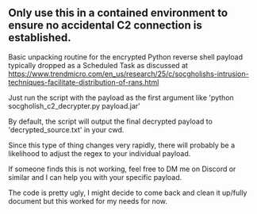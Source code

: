 ## **Only use this in a contained environment to ensure no accidental C2 connection is established.**

Basic unpacking routine for the encrypted Python reverse shell payload typically dropped as a Scheduled Task as discussed at https://www.trendmicro.com/en_us/research/25/c/socgholishs-intrusion-techniques-facilitate-distribution-of-rans.html

Just run the script with the payload as the first argument like 'python socgholish_c2_decrypter.py payload.jar'

By default, the script will output the final decrypted payload to 'decrypted_source.txt' in your cwd.

Since this type of thing changes very rapidly, there will probably be a likelihood to adjust the regex to your individual payload.

If someone finds this is not working, feel free to DM me on Discord or similar and I can help you with your specific payload.

The code is pretty ugly, I might decide to come back and clean it up/fully document but this worked for my needs for now.
